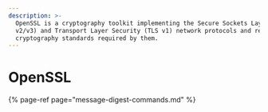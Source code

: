 ```yaml
---
description: >-
  OpenSSL is a cryptography toolkit implementing the Secure Sockets Layer (SSL
  v2/v3) and Transport Layer Security (TLS v1) network protocols and related
  cryptography standards required by them.
---
```


# OpenSSL

{% page-ref page="message-digest-commands.md" %}



